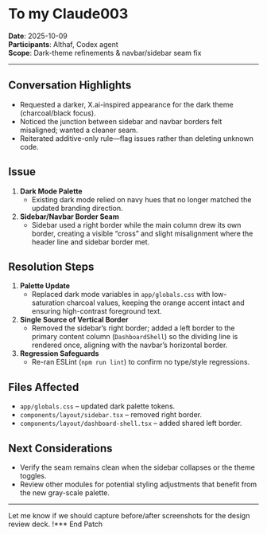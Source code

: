# To my Claude003

**Date**: 2025-10-09  
**Participants**: Althaf, Codex agent  
**Scope**: Dark-theme refinements & navbar/sidebar seam fix

---

## Conversation Highlights
- Requested a darker, X.ai-inspired appearance for the dark theme (charcoal/black focus).
- Noticed the junction between sidebar and navbar borders felt misaligned; wanted a cleaner seam.
- Reiterated additive-only rule—flag issues rather than deleting unknown code.

## Issue
1. **Dark Mode Palette**  
   - Existing dark mode relied on navy hues that no longer matched the updated branding direction.
2. **Sidebar/Navbar Border Seam**  
   - Sidebar used a right border while the main column drew its own border, creating a visible “cross” and slight misalignment where the header line and sidebar border met.

## Resolution Steps
1. **Palette Update**  
   - Replaced dark mode variables in `app/globals.css` with low-saturation charcoal values, keeping the orange accent intact and ensuring high-contrast foreground text.
2. **Single Source of Vertical Border**  
   - Removed the sidebar’s right border; added a left border to the primary content column (`DashboardShell`) so the dividing line is rendered once, aligning with the navbar’s horizontal border.
3. **Regression Safeguards**  
   - Re-ran ESLint (`npm run lint`) to confirm no type/style regressions.

## Files Affected
- `app/globals.css` – updated dark palette tokens.
- `components/layout/sidebar.tsx` – removed right border.
- `components/layout/dashboard-shell.tsx` – added shared left border.

## Next Considerations
- Verify the seam remains clean when the sidebar collapses or the theme toggles.
- Review other modules for potential styling adjustments that benefit from the new gray-scale palette.

---

Let me know if we should capture before/after screenshots for the design review deck. !*** End Patch
